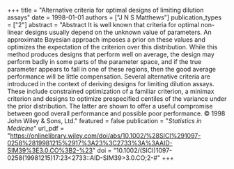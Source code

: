 +++
title = "Alternative criteria for optimal designs of limiting dilution assays"
date = 1998-01-01
authors = ["J N S Matthews"]
publication_types = ["2"]
abstract = "Abstract It is well known that criteria for optimal non-linear designs usually depend on the unknown value of parameters. An approximate Bayesian approach imposes a prior on these values and optimizes the expectation of the criterion over this distribution. While this method produces designs that perform well on average, the design may perform badly in some parts of the parameter space, and if the true parameter appears to fall in one of these regions, then the good average performance will be little compensation. Several alternative criteria are introduced in the context of deriving designs for limiting dilution assays. These include constrained optimization of a familiar criterion, a minimax criterion and designs to optimize prespecified centiles of the variance under the prior distribution. The latter are shown to offer a useful compromise between good overall performance and possible poor performance. © 1998 John Wiley & Sons, Ltd."
featured = false
publication = "*Statistics in Medicine*"
url_pdf = "https://onlinelibrary.wiley.com/doi/abs/10.1002/%28SICI%291097-0258%2819981215%2917%3A23%3C2733%3A%3AAID-SIM39%3E3.0.CO%3B2-%23"
doi = "10.1002/(SICI)1097-0258(19981215)17:23<2733::AID-SIM39>3.0.CO;2-#"
+++

